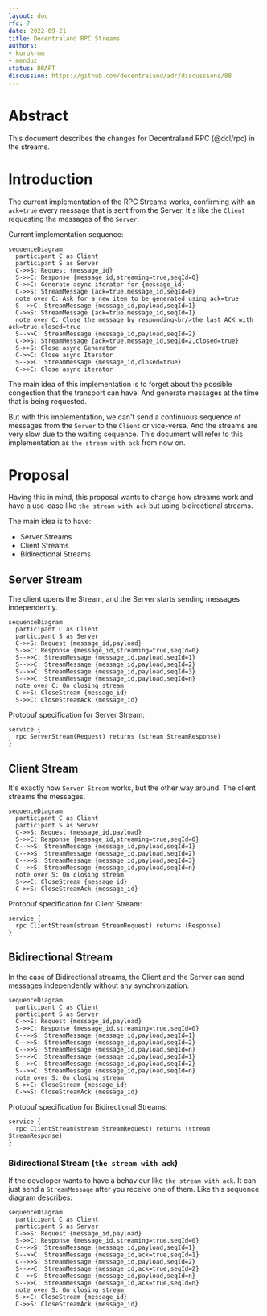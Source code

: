 ```yaml
---
layout: doc
rfc: 7
date: 2022-09-21
title: Decentraland RPC Streams
authors:
- kuruk-mm
- menduz
status: DRAFT
discussion: https://github.com/decentraland/adr/discussions/88
---
```


# Abstract

This document describes the changes for Decentraland RPC (@dcl/rpc) in the streams.

# Introduction

The current implementation of the RPC Streams works, confirming with an `ack=true` every message that is sent from the Server.
It's like the `Client` requesting the messages of the `Server`.

Current implementation sequence:

```mermaid
sequenceDiagram
  participant C as Client
  participant S as Server
  C->>S: Request {message_id}
  S->>C: Response {message_id,streaming=true,seqId=0}
  C->>C: Generate async iterator for {message_id}
  C->>S: StreamMessage {ack=true,message_id,seqId=0}
  note over C: Ask for a new item to be generated using ack=true
  S-->>C: StreamMessage {message_id,payload,seqId=1}
  C->>S: StreamMessage {ack=true,message_id,seqId=1}
  note over C: Close the message by responding<br/>the last ACK with ack=true,closed=true
  S-->>C: StreamMessage {message_id,payload,seqId=2}
  C->>S: StreamMessage {ack=true,message_id,seqId=2,closed=true}
  S->>S: Close async Generator
  C->>C: Close async Iterator
  S-->>C: StreamMessage {message_id,closed=true}
  C->>C: Close async iterator
```

The main idea of this implementation is to forget about the possible congestion that the transport can have. And generate messages at the time that is being requested.

But with this implementation, we can't send a continuous sequence of messages from the `Server` to the `Client` or vice-versa. And the streams are very slow due to the waiting sequence.
This document will refer to this implementation as `the stream with ack` from now on.

# Proposal

Having this in mind, this proposal wants to change how streams work and have a use-case like `the stream with ack` but using bidirectional streams.

The main idea is to have:

- Server Streams
- Client Streams
- Bidirectional Streams
## Server Stream

The client opens the Stream, and the Server starts sending messages independently.

```mermaid
sequenceDiagram
  participant C as Client
  participant S as Server
  C->>S: Request {message_id,payload}
  S->>C: Response {message_id,streaming=true,seqId=0}
  S-->>C: StreamMessage {message_id,payload,seqId=1}
  S-->>C: StreamMessage {message_id,payload,seqId=2}
  S-->>C: StreamMessage {message_id,payload,seqId=3}
  S-->>C: StreamMessage {message_id,payload,seqId=n}
  note over C: On closing stream
  C->>S: CloseStream {message_id}
  S->>C: CloseStreamAck {message_id}
```

Protobuf specification for Server Stream:
```
service {
  rpc ServerStream(Request) returns (stream StreamResponse)
}
```

## Client Stream

It's exactly how `Server Stream` works, but the other way around. The client streams the messages.

```mermaid
sequenceDiagram
  participant C as Client
  participant S as Server
  C->>S: Request {message_id,payload}
  S->>C: Response {message_id,streaming=true,seqId=0}
  C-->>S: StreamMessage {message_id,payload,seqId=1}
  C-->>S: StreamMessage {message_id,payload,seqId=2}
  C-->>S: StreamMessage {message_id,payload,seqId=3}
  C-->>S: StreamMessage {message_id,payload,seqId=n}
  note over S: On closing stream
  S->>C: CloseStream {message_id}
  C->>S: CloseStreamAck {message_id}
```

Protobuf specification for Client Stream:
```
service {
  rpc ClientStream(stream StreamRequest) returns (Response)
}
```

## Bidirectional Stream

In the case of Bidirectional streams, the Client and the Server can send messages independently without any synchronization.

```mermaid
sequenceDiagram
  participant C as Client
  participant S as Server
  C->>S: Request {message_id,payload}
  S->>C: Response {message_id,streaming=true,seqId=0}
  C-->>S: StreamMessage {message_id,payload,seqId=1}
  C-->>S: StreamMessage {message_id,payload,seqId=2}
  C-->>S: StreamMessage {message_id,payload,seqId=n}
  S-->>C: StreamMessage {message_id,payload,seqId=1}
  S-->>C: StreamMessage {message_id,payload,seqId=2}
  S-->>C: StreamMessage {message_id,payload,seqId=n}
  note over S: On closing stream
  S->>C: CloseStream {message_id}
  C->>S: CloseStreamAck {message_id}
```

Protobuf specification for Bidirectional Streams:
```
service {
  rpc ClientStream(stream StreamRequest) returns (stream StreamResponse)
}
```

### Bidirectional Stream (`the stream with ack`)

If the developer wants to have a behaviour like `the stream with ack`. It can just send a `StreamMessage` after you receive one of them. Like this sequence diagram describes:

```mermaid
sequenceDiagram
  participant C as Client
  participant S as Server
  C->>S: Request {message_id,payload}
  S->>C: Response {message_id,streaming=true,seqId=0}
  C-->>S: StreamMessage {message_id,payload,seqId=1}
  S-->>C: StreamMessage {message_id,ack=true,seqId=1}
  C-->>S: StreamMessage {message_id,payload,seqId=2}
  S-->>C: StreamMessage {message_id,ack=true,seqId=2}
  C-->>S: StreamMessage {message_id,payload,seqId=n}
  S-->>C: StreamMessage {message_id,ack=true,seqId=n}
  note over S: On closing stream
  S->>C: CloseStream {message_id}
  C->>S: CloseStreamAck {message_id}
```